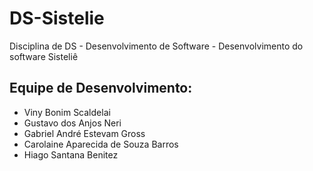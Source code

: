 # DS-Sistelie
Disciplina de DS - Desenvolvimento de Software - Desenvolvimento do software Sisteliê
## Equipe de Desenvolvimento:
- Viny Bonim Scaldelai
- Gustavo dos Anjos Neri
- Gabriel André Estevam Gross
- Carolaine Aparecida de Souza Barros
- Hiago Santana Benitez
